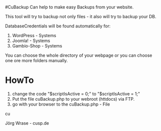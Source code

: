#CuBackup
Can help to make easy Backups from your website.

This tool will try to backup not only files - it also will try to backup your DB.

DatabaseCredentials will be found automatically for:

1. WordPress - Systems
2. Joomla! - Systems
3. Gambio-Shop - Systems

You can choose the whole directory of your webpage or you can choose one ore more folders manually.

# HowTo

1. change the code "$scriptIsActive = 0;" to "$scriptIsActive = 1;"
1. Put the file cuBackup.php to your webroot (httdocs) via FTP.
1. go with your browser to the cuBackup.php - File

cu

Jörg Wrase - cusp.de


